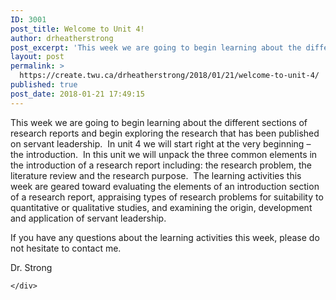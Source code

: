```yaml
---
ID: 3001
post_title: Welcome to Unit 4!
author: drheatherstrong
post_excerpt: 'This week we are going to begin learning about the different sections of research reports and begin exploring the research that has been published on servant leadership.&nbsp; In unit 4 we will start right at the very beginning &ndash; the introduction.&nbsp; In this unit we will unpack the three common elements in the introduction of [&hellip;]'
layout: post
permalink: >
  https://create.twu.ca/drheatherstrong/2018/01/21/welcome-to-unit-4/
published: true
post_date: 2018-01-21 17:49:15
---
```

<p>This week we are going to begin learning about the different sections of research reports and begin exploring the research that has been published on servant leadership.  In unit 4 we will start right at the very beginning – the introduction.  In this unit we will unpack the three common elements in the introduction of a research report including: the research problem, the literature review and the research purpose.  The learning activities this week are geared toward evaluating the elements of an introduction section of a research report, appraising types of research problems for suitability to quantitative or qualitative studies, and examining the origin, development and application of servant leadership.</p>
<p>If you have any questions about the learning activities this week, please do not hesitate to contact me.</p>
<p>Dr. Strong</p>
<div id="themify_builder_content-74" data-postid="74" class="themify_builder_content themify_builder_content-74 themify_builder">

    </div>
<!-- /themify_builder_content -->